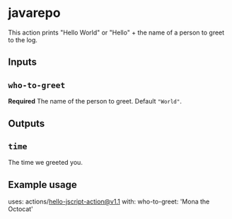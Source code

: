 # javarepo

This action prints "Hello World" or "Hello" + the name of a person to greet to the log.

## Inputs

## `who-to-greet`

**Required** The name of the person to greet. Default `"World"`.

## Outputs

## `time`

The time we greeted you.

## Example usage

uses: actions/hello-jscript-action@v1.1
with:
  who-to-greet: 'Mona the Octocat'

